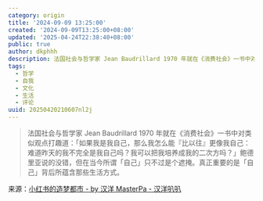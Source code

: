 ```yaml
---
category: origin
title: '2024-09-09 13:25:00'
created: '2024-09-09T13:25:00+08:00'
updated: '2025-04-24T22:38:40+08:00'
public: true
author: dkphhh
description: 法国社会与哲学家 Jean Baudrillard 1970 年就在《消费社会》一书中对类似观点打趣道……
tags:
  - 哲学
  - 自我
  - 文化
  - 生活
  - 评论
uuid: 20250420210607nl2j
---
```


> 法国社会与哲学家 Jean Baudrillard 1970 年就在《消费社会》一书中对类似观点打趣道：「如果我是我自己，那么我怎么能『比以往』更像我自己：难道昨天的我不完全是我自己吗？我可以把我培养成我的二次方吗？」鲍德里亚说的没错，但在当今所谓「自己」只不过是个遮掩。真正重要的是「自己」背后所蕴含那些生活方式。

来源：[小红书的造梦都市 - by 汉洋 MasterPa - 汉洋叭叭](https://hanyang.wtf/p/354)
